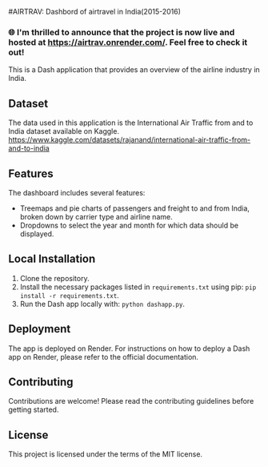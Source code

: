 #AIRTRAV: Dashbord of airtravel in India(2015-2016)
### 🌐 I'm thrilled to announce that the project is now live and hosted at https://airtrav.onrender.com/. Feel free to check it out!
This is a Dash application that provides an overview of the airline industry in India.

## Dataset

The data used in this application is the International Air Traffic from and to India dataset available on Kaggle. https://www.kaggle.com/datasets/rajanand/international-air-traffic-from-and-to-india

## Features

The dashboard includes several features:

- Treemaps and pie charts of passengers and freight to and from India, broken down by carrier type and airline name.
- Dropdowns to select the year and month for which data should be displayed.

## Local Installation

1. Clone the repository.
2. Install the necessary packages listed in `requirements.txt` using pip: `pip install -r requirements.txt`.
3. Run the Dash app locally with: `python dashapp.py`.

## Deployment

The app is deployed on Render. For instructions on how to deploy a Dash app on Render, please refer to the official documentation.

## Contributing

Contributions are welcome! Please read the contributing guidelines before getting started.

## License

This project is licensed under the terms of the MIT license.
